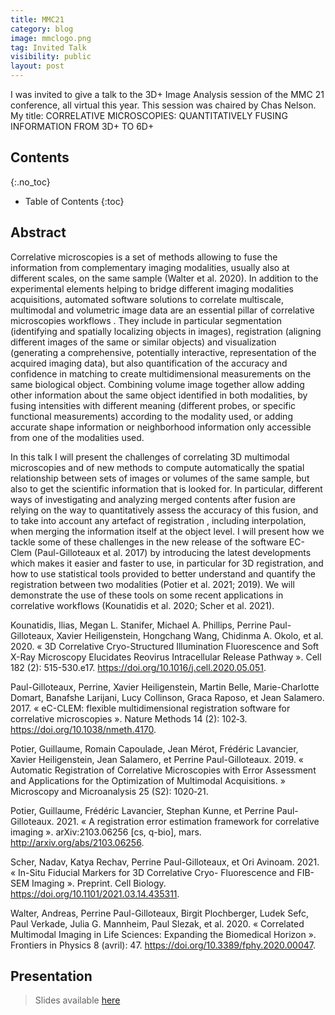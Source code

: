 ```yaml
---
title: MMC21
category: blog
image: mmclogo.png
tag: Invited Talk
visibility: public
layout: post
---
```


I was invited to give a talk to the 3D+ Image Analysis session of the MMC 21 conference, all virtual this year. This session was chaired by Chas Nelson. My title: CORRELATIVE MICROSCOPIES: QUANTITATIVELY FUSING INFORMATION FROM 3D+ TO 6D+

## Contents
{:.no_toc}

* Table of Contents
{:toc}

## Abstract
Correlative microscopies is a set of methods allowing to fuse the information from complementary imaging modalities,  usually also at different scales, on the same sample (Walter et al. 2020).
In addition to the experimental elements helping to bridge different imaging modalities acquisitions, automated software solutions to correlate multiscale, multimodal and volumetric image data are an essential pillar of correlative microscopies workflows . They include in particular segmentation (identifying and spatially localizing objects in images), registration (aligning different images of the same or similar objects) and visualization (generating a comprehensive, potentially interactive, representation of the acquired imaging data), but also quantification of the accuracy and confidence in matching to create multidimensional measurements on the same biological object. Combining volume image together allow adding other information about the same object identified in both modalities, by fusing intensities with different meaning (different probes, or specific functional measurements) according to the modality used, or adding accurate shape information or neighborhood information only accessible from one of the modalities used.

In this talk I will  present the challenges of correlating 3D multimodal microscopies and of new methods to compute automatically the spatial relationship between sets of images or volumes of the same sample, but also to get the scientific information that is looked for. In particular, different ways of investigating and analyzing merged contents after fusion are relying on the way to quantitatively assess the accuracy of this fusion, and to take into account any artefact of registration , including interpolation, when merging the information itself at the object level.
 I will present how we tackle some of these challenges in the new release of the software EC-Clem (Paul-Gilloteaux et al. 2017) by introducing the latest developments which makes it easier and faster to use, in particular for 3D registration, and how to use statistical tools provided to better understand and quantify the registration between two modalities (Potier et al. 2021; 2019).  We will demonstrate the use of these tools on some recent applications in correlative workflows (Kounatidis et al. 2020; Scher et al. 2021).


Kounatidis, Ilias, Megan L. Stanifer, Michael A. Phillips, Perrine Paul-Gilloteaux, Xavier Heiligenstein, Hongchang Wang, Chidinma A. Okolo, et al. 2020. « 3D Correlative Cryo-Structured Illumination Fluorescence and Soft X-Ray Microscopy Elucidates Reovirus Intracellular Release Pathway ». Cell 182 (2): 515-530.e17. https://doi.org/10.1016/j.cell.2020.05.051.

Paul-Gilloteaux, Perrine, Xavier Heiligenstein, Martin Belle, Marie-Charlotte Domart, Banafshe Larijani, Lucy Collinson, Graca Raposo, et Jean Salamero. 2017. « eC-CLEM: flexible multidimensional registration software for correlative microscopies ». Nature Methods 14 (2): 102‑3. https://doi.org/10.1038/nmeth.4170.

Potier, Guillaume, Romain Capoulade, Jean Mérot, Frédéric Lavancier, Xavier Heiligenstein, Jean Salamero, et Perrine Paul-Gilloteaux. 2019. « Automatic Registration of Correlative Microscopies with Error Assessment and Applications for the Optimization of Multimodal Acquisitions. » Microscopy and Microanalysis 25 (S2): 1020‑21.

Potier, Guillaume, Frédéric Lavancier, Stephan Kunne, et Perrine Paul-Gilloteaux. 2021. « A registration error estimation framework for correlative imaging ». arXiv:2103.06256 [cs, q-bio], mars. http://arxiv.org/abs/2103.06256.

Scher, Nadav, Katya Rechav, Perrine Paul-Gilloteaux, et Ori Avinoam. 2021. « In-Situ Fiducial Markers for 3D Correlative Cryo- Fluorescence and FIB-SEM Imaging ». Preprint. Cell Biology. https://doi.org/10.1101/2021.03.14.435311.

Walter, Andreas, Perrine Paul-Gilloteaux, Birgit Plochberger, Ludek Sefc, Paul Verkade, Julia G. Mannheim, Paul Slezak, et al. 2020. « Correlated Multimodal Imaging in Life Sciences: Expanding the Biomedical Horizon ». Frontiers in Physics 8 (avril): 47. https://doi.org/10.3389/fphy.2020.00047.






## Presentation

> Slides available [here](https://f1000research.com/slides/10-547)
